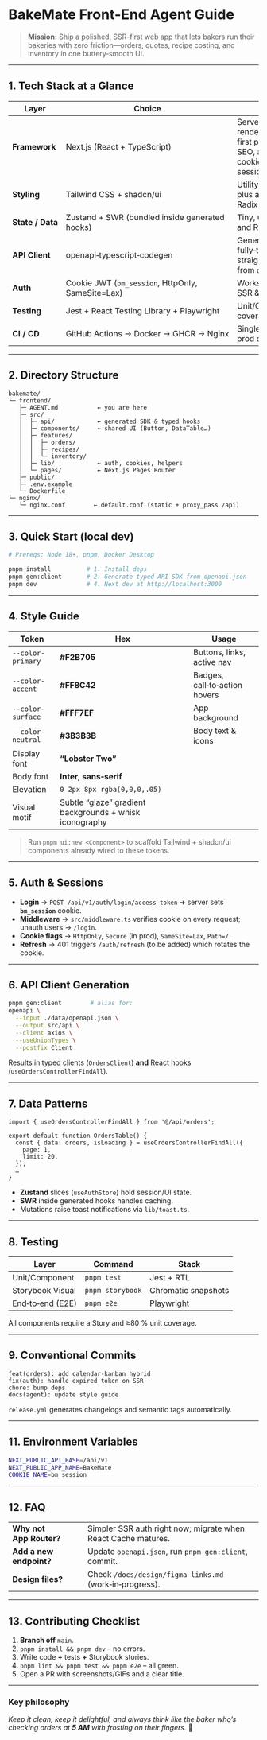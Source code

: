 # BakeMate Front-End Agent Guide

> **Mission:** Ship a polished, SSR-first web app that lets bakers run their bakeries with zero friction—orders, quotes, recipe costing, and inventory in one buttery‑smooth UI.

---

## 1. Tech Stack at a Glance

| Layer | Choice | Why |
|-------|--------|-----|
| **Framework** | Next.js (React + TypeScript) | Server‑side rendering for fast first paint, great SEO, and cookie‑based sessions |
| **Styling** | Tailwind CSS + shadcn/ui | Utility‑first speed plus accessible Radix primitives |
| **State / Data** | Zustand + SWR (bundled inside generated hooks) | Tiny, uncomplicated, and RSC‑friendly |
| **API Client** | openapi‑typescript‑codegen | Generates fully‑typed SDK straight from `openapi.json` |
| **Auth** | Cookie JWT (`bm_session`, HttpOnly, SameSite=Lax) | Works perfectly with SSR & Nginx |
| **Testing** | Jest + React Testing Library + Playwright | Unit/Component/E2E coverage |
| **CI / CD** | GitHub Actions → Docker → GHCR → Nginx | Single‑command prod deploys |

---

## 2. Directory Structure

```text
bakemate/
└─ frontend/
   ├─ AGENT.md           ← you are here
   ├─ src/
   │  ├─ api/            ← generated SDK & typed hooks
   │  ├─ components/     ← shared UI (Button, DataTable…)
   │  ├─ features/
   │  │  ├─ orders/
   │  │  ├─ recipes/
   │  │  └─ inventory/
   │  ├─ lib/            ← auth, cookies, helpers
   │  └─ pages/          ← Next.js Pages Router
   ├─ public/
   ├─ .env.example
   └─ Dockerfile
└─ nginx/
   └─ nginx.conf        ← default.conf (static + proxy_pass /api)
```

---

## 3. Quick Start (local dev)

```bash
# Prereqs: Node 18+, pnpm, Docker Desktop

pnpm install          # 1. Install deps
pnpm gen:client       # 2. Generate typed API SDK from openapi.json
pnpm dev              # 4. Next dev at http://localhost:3000
```

---

## 4. Style Guide

| Token | Hex | Usage |
|-------|-----|-------|
| `--color-primary` | **#F2B705** | Buttons, links, active nav |
| `--color-accent`  | **#FF8C42** | Badges, call‑to‑action hovers |
| `--color-surface` | **#FFF7EF** | App background |
| `--color-neutral` | **#3B3B3B** | Body text & icons |
| Display font      | **“Lobster Two”** |
| Body font         | **Inter, sans‑serif** |
| Elevation         | `0 2px 8px rgba(0,0,0,.05)` |
| Visual motif      | Subtle “glaze” gradient backgrounds + whisk iconography |

> Run `pnpm ui:new <Component>` to scaffold Tailwind + shadcn/ui components already wired to these tokens.

---

## 5. Auth & Sessions

* **Login** → `POST /api/v1/auth/login/access-token` ➜ server sets **`bm_session`** cookie.  
* **Middleware** → `src/middleware.ts` verifies cookie on every request; unauth users → `/login`.  
* **Cookie flags** → `HttpOnly`, `Secure` (in prod), `SameSite=Lax`, `Path=/`.  
* **Refresh** → 401 triggers `/auth/refresh` (to be added) which rotates the cookie.

---

## 6. API Client Generation

```bash
pnpm gen:client        # alias for:
openapi \
  --input ./data/openapi.json \
  --output src/api \
  --client axios \
  --useUnionTypes \
  --postfix Client
```

Results in typed clients (`OrdersClient`) **and** React hooks (`useOrdersControllerFindAll`).

---

## 7. Data Patterns

```tsx
import { useOrdersControllerFindAll } from '@/api/orders';

export default function OrdersTable() {
  const { data: orders, isLoading } = useOrdersControllerFindAll({
    page: 1,
    limit: 20,
  });
  …
}
```

* **Zustand** slices (`useAuthStore`) hold session/UI state.  
* **SWR** inside generated hooks handles caching.  
* Mutations raise toast notifications via `lib/toast.ts`.

---

## 8. Testing

| Layer             | Command          | Stack |
|-------------------|------------------|-------|
| Unit/Component    | `pnpm test`      | Jest + RTL |
| Storybook Visual  | `pnpm storybook` | Chromatic snapshots |
| End‑to‑end (E2E)  | `pnpm e2e`       | Playwright |

All components require a Story and ≥80 % unit coverage.

---

## 9. Conventional Commits

```
feat(orders): add calendar‑kanban hybrid
fix(auth): handle expired token on SSR
chore: bump deps
docs(agent): update style guide
```

`release.yml` generates changelogs and semantic tags automatically.

---

## 11. Environment Variables

```bash
NEXT_PUBLIC_API_BASE=/api/v1
NEXT_PUBLIC_APP_NAME=BakeMate
COOKIE_NAME=bm_session
```

---

## 12. FAQ

|              |                                               |
|--------------|-----------------------------------------------|
| **Why not App Router?** | Simpler SSR auth right now; migrate when React Cache matures. |
| **Add a new endpoint?** | Update `openapi.json`, run `pnpm gen:client`, commit. |
| **Design files?** | Check `/docs/design/figma-links.md` (work‑in‑progress). |

---

## 13. Contributing Checklist

1. **Branch off** `main`.  
2. `pnpm install && pnpm dev` – no errors.  
3. Write code **+** tests **+** Storybook stories.  
4. `pnpm lint && pnpm test && pnpm e2e` – all green.  
5. Open a PR with screenshots/GIFs and a clear title.

---

### Key philosophy  
_Keep it clean, keep it delightful, and always think like the baker who’s checking orders at **5 AM** with frosting on their fingers._ 🍰